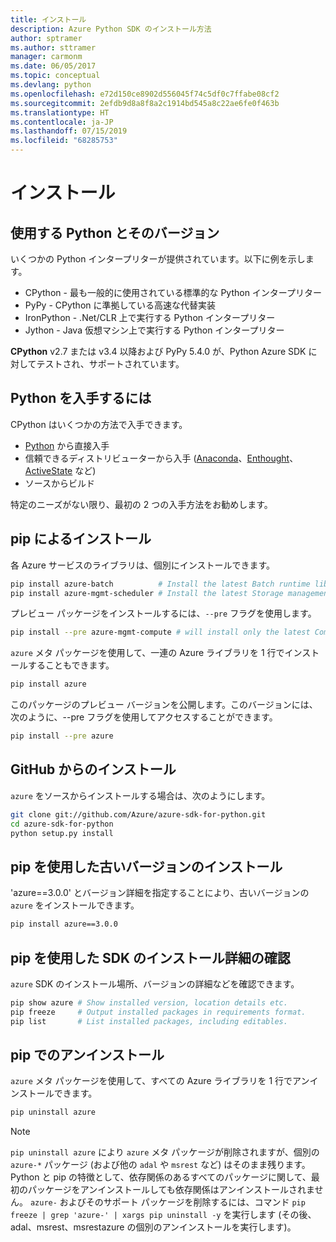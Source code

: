 ```yaml
---
title: インストール
description: Azure Python SDK のインストール方法
author: sptramer
ms.author: sttramer
manager: carmonm
ms.date: 06/05/2017
ms.topic: conceptual
ms.devlang: python
ms.openlocfilehash: e72d150ce8902d556045f74c5df0c7ffabe08cf2
ms.sourcegitcommit: 2efdb9d8a8f8a2c1914bd545a8c22ae6fe0f463b
ms.translationtype: HT
ms.contentlocale: ja-JP
ms.lasthandoff: 07/15/2019
ms.locfileid: "68285753"
---
```

# <a name="installation"></a>インストール

## <a name="which-python-and-which-version-to-use"></a>使用する Python とそのバージョン

いくつかの Python インタープリターが提供されています。以下に例を示します。

* CPython - 最も一般的に使用されている標準的な Python インタープリター
* PyPy - CPython に準拠している高速な代替実装
* IronPython - .Net/CLR 上で実行する Python インタープリター
* Jython - Java 仮想マシン上で実行する Python インタープリター

**CPython** v2.7 または v3.4 以降および PyPy 5.4.0 が、Python Azure SDK に対してテストされ、サポートされています。

## <a name="where-to-get-python"></a>Python を入手するには

CPython はいくつかの方法で入手できます。

* [Python](https://www.python.org/) から直接入手
* 信頼できるディストリビューターから入手 ([Anaconda](https://www.anaconda.com/)、[Enthought](https://www.enthought.com/)、[ActiveState](https://www.activestate.com/) など)
* ソースからビルド

特定のニーズがない限り、最初の 2 つの入手方法をお勧めします。

## <a name="installation-with-pip"></a>pip によるインストール

各 Azure サービスのライブラリは、個別にインストールできます。

```bash
pip install azure-batch          # Install the latest Batch runtime library
pip install azure-mgmt-scheduler # Install the latest Storage management library
```

プレビュー パッケージをインストールするには、`--pre` フラグを使用します。

```bash
pip install --pre azure-mgmt-compute # will install only the latest Compute Management library
```

`azure` メタ パッケージを使用して、一連の Azure ライブラリを 1 行でインストールすることもできます。

```bash
pip install azure
```

このパッケージのプレビュー バージョンを公開します。このバージョンには、次のように、--pre フラグを使用してアクセスすることができます。

```bash
pip install --pre azure
```

## <a name="install-from-github"></a>GitHub からのインストール

`azure` をソースからインストールする場合は、次のようにします。

```bash
git clone git://github.com/Azure/azure-sdk-for-python.git
cd azure-sdk-for-python
python setup.py install
```

## <a name="install-an-older-version-with-pip"></a>pip を使用した古いバージョンのインストール
'azure==3.0.0' とバージョン詳細を指定することにより、古いバージョンの `azure` をインストールできます。
```bash
pip install azure==3.0.0 
```
## <a name="check-sdk-installation-details-with-pip"></a>pip を使用した SDK のインストール詳細の確認
`azure` SDK のインストール場所、バージョンの詳細などを確認できます。
```bash
pip show azure # Show installed version, location details etc.
pip freeze     # Output installed packages in requirements format.
pip list       # List installed packages, including editables.
```
## <a name="to-uninstall-with-pip"></a>pip でのアンインストール
`azure` メタ パッケージを使用して、すべての Azure ライブラリを 1 行でアンインストールできます。
```bash
pip uninstall azure 
```
> [!NOTE]
> `pip uninstall azure` により `azure` メタ パッケージが削除されますが、個別の `azure-*` パッケージ (および他の `adal` や `msrest` など) はそのまま残ります。 Python と pip の特徴として、依存関係のあるすべてのパッケージに関して、最初のパッケージをアンインストールしても依存関係はアンインストールされません。 `azure-` およびそのサポート パッケージを削除するには、コマンド `pip freeze | grep 'azure-' | xargs pip uninstall -y` を実行します (その後、adal、msrest、msrestazure の個別のアンインストールを実行します)。

